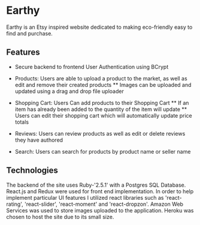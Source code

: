 # Earthy

Earthy is an Etsy inspired website dedicated to making eco-friendly easy to find and purchase.

## Features
* Secure backend to frontend User Authentication using BCrypt 

* Products: Users are able to upload a product to the market, as well as edit and remove their created products
  ** Images can be uploaded and updated using a drag and drop file uploader
* Shopping Cart: Users Can add products to their Shopping Cart
  ** If an item has already been added to the quantity of the item will update
  ** Users can edit their shopping cart which will automatically update price totals 
* Reviews: Users can review products as well as edit or delete reviews they have authored
* Search: Users can search for products by product name or seller name 

## Technologies

The backend of the site uses Ruby-'2.5.1' with a Postgres SQL Database.  React.js and Redux were used for front end implementation. In order to help implement particular UI features I utilized react libraries such as 'react-rating', 'react-slider', 'react-moment' and 'react-dropzon'. Amazon Web Services was used to store images uploaded to the application. Heroku was chosen to host the site due to its small size.
